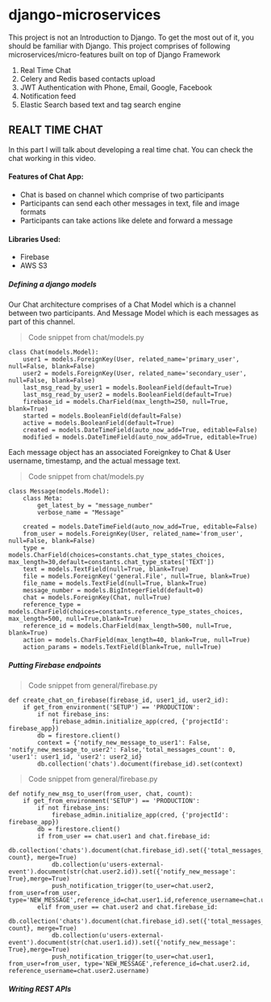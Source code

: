 # django-microservices
This project is not an Introduction to Django. To get the most out of it, you should be familiar with Django.
This project comprises of following microservices/micro-features built on top of Django Framework

1. Real Time Chat
2. Celery and Redis based contacts upload
3. JWT Authentication with Phone, Email, Google, Facebook
4. Notification feed
5. Elastic Search based text and tag search engine

## REALT TIME CHAT
In this part I will talk about developing a real time chat. You can check the chat working in this video.
#### Features of Chat App:
* Chat is based on channel which comprise of two participants
* Participants can send each other messages in text, file and image formats
* Participants can take actions like delete and forward a message

#### Libraries Used:
* Firebase
* AWS S3

##### Defining a django models
Our Chat architecture comprises of a Chat Model which is a channel between two participants. And Message Model which is each messages as part of this channel.
> Code snippet from chat/models.py
```
class Chat(models.Model):
    user1 = models.ForeignKey(User, related_name='primary_user', null=False, blank=False)
    user2 = models.ForeignKey(User, related_name='secondary_user', null=False, blank=False)
    last_msg_read_by_user1 = models.BooleanField(default=True)
    last_msg_read_by_user2 = models.BooleanField(default=True)
    firebase_id = models.CharField(max_length=250, null=True, blank=True)
    started = models.BooleanField(default=False)
    active = models.BooleanField(default=True)
    created = models.DateTimeField(auto_now_add=True, editable=False)
    modified = models.DateTimeField(auto_now_add=True, editable=True)
```
Each message object has an associated Foreignkey to Chat & User username, timestamp, and the actual message text.
> Code snippet from chat/models.py
```
class Message(models.Model):
    class Meta:
        get_latest_by = "message_number"
        verbose_name = "Message"

    created = models.DateTimeField(auto_now_add=True, editable=False)
    from_user = models.ForeignKey(User, related_name='from_user', null=False, blank=False)
    type = models.CharField(choices=constants.chat_type_states_choices, max_length=30,default=constants.chat_type_states['TEXT'])
    text = models.TextField(null=True, blank=True)
    file = models.ForeignKey('general.File', null=True, blank=True)
    file_name = models.TextField(null=True, blank=True)
    message_number = models.BigIntegerField(default=0)
    chat = models.ForeignKey(Chat, null=True)
    reference_type = models.CharField(choices=constants.reference_type_states_choices, max_length=500, null=True,blank=True)
    reference_id = models.CharField(max_length=500, null=True, blank=True)
    action = models.CharField(max_length=40, blank=True, null=True)
    action_params = models.TextField(blank=True, null=True)
```
##### Putting Firebase endpoints
> Code snippet from general/firebase.py
```
def create_chat_on_firebase(firebase_id, user1_id, user2_id):
    if get_from_environment('SETUP') == 'PRODUCTION':
        if not firebase_ins:
            firebase_admin.initialize_app(cred, {'projectId': firebase_app})
        db = firestore.client()
        context = {'notify_new_message_to_user1': False, 'notify_new_message_to_user2': False,'total_messages_count': 0, 'user1': user1_id, 'user2': user2_id}
        db.collection('chats').document(firebase_id).set(context)

```
> Code snippet from general/firebase.py
```
def notify_new_msg_to_user(from_user, chat, count):
    if get_from_environment('SETUP') == 'PRODUCTION':
        if not firebase_ins:
            firebase_admin.initialize_app(cred, {'projectId': firebase_app})
        db = firestore.client()
        if from_user == chat.user1 and chat.firebase_id:
            db.collection('chats').document(chat.firebase_id).set({'total_messages_count': count}, merge=True)
            db.collection(u'users-external-event').document(str(chat.user2.id)).set({'notify_new_message': True},merge=True)
            push_notification_trigger(to_user=chat.user2, from_user=from_user, type='NEW_MESSAGE',reference_id=chat.user1.id,reference_username=chat.user1.username)
        elif from_user == chat.user2 and chat.firebase_id:
            db.collection('chats').document(chat.firebase_id).set({'total_messages_count': count}, merge=True)
            db.collection(u'users-external-event').document(str(chat.user1.id)).set({'notify_new_message': True},merge=True)
            push_notification_trigger(to_user=chat.user1, from_user=from_user, type='NEW_MESSAGE',reference_id=chat.user2.id, reference_username=chat.user2.username)
```
##### Writing REST APIs
